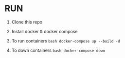 # RUN

1. Clone this repo  

2. Install docker & docker compose

3. To run containers ```bash docker-compose up --build -d```

4. To down containers ```bash docker-compose down```
